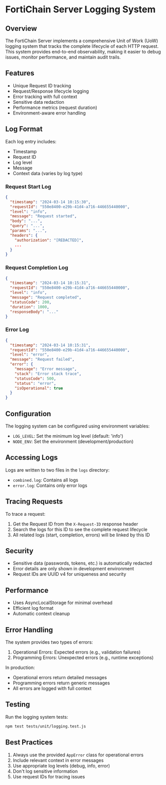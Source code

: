 # FortiChain Server Logging System

## Overview
The FortiChain Server implements a comprehensive Unit of Work (UoW) logging system that tracks the complete lifecycle of each HTTP request. This system provides end-to-end observability, making it easier to debug issues, monitor performance, and maintain audit trails.

## Features
- Unique Request ID tracking
- Request/Response lifecycle logging
- Error tracking with full context
- Sensitive data redaction
- Performance metrics (request duration)
- Environment-aware error handling

## Log Format
Each log entry includes:
- Timestamp
- Request ID
- Log level
- Message
- Context data (varies by log type)

### Request Start Log
```json
{
  "timestamp": "2024-03-14 10:15:30",
  "requestId": "550e8400-e29b-41d4-a716-446655440000",
  "level": "info",
  "message": "Request started",
  "body": "...",
  "query": "...",
  "params": "...",
  "headers": {
    "authorization": "[REDACTED]",
    ...
  }
}
```

### Request Completion Log
```json
{
  "timestamp": "2024-03-14 10:15:31",
  "requestId": "550e8400-e29b-41d4-a716-446655440000",
  "level": "info",
  "message": "Request completed",
  "statusCode": 200,
  "duration": 1000,
  "responseBody": "..."
}
```

### Error Log
```json
{
  "timestamp": "2024-03-14 10:15:31",
  "requestId": "550e8400-e29b-41d4-a716-446655440000",
  "level": "error",
  "message": "Request failed",
  "error": {
    "message": "Error message",
    "stack": "Error stack trace",
    "statusCode": 500,
    "status": "error",
    "isOperational": true
  }
}
```

## Configuration
The logging system can be configured using environment variables:

- `LOG_LEVEL`: Set the minimum log level (default: 'info')
- `NODE_ENV`: Set the environment (development/production)

## Accessing Logs
Logs are written to two files in the `logs` directory:
- `combined.log`: Contains all logs
- `error.log`: Contains only error logs

## Tracing Requests
To trace a request:
1. Get the Request ID from the `X-Request-ID` response header
2. Search the logs for this ID to see the complete request lifecycle
3. All related logs (start, completion, errors) will be linked by this ID

## Security
- Sensitive data (passwords, tokens, etc.) is automatically redacted
- Error details are only shown in development environment
- Request IDs are UUID v4 for uniqueness and security

## Performance
- Uses AsyncLocalStorage for minimal overhead
- Efficient log format
- Automatic context cleanup

## Error Handling
The system provides two types of errors:
1. Operational Errors: Expected errors (e.g., validation failures)
2. Programming Errors: Unexpected errors (e.g., runtime exceptions)

In production:
- Operational errors return detailed messages
- Programming errors return generic messages
- All errors are logged with full context

## Testing
Run the logging system tests:
```bash
npm test tests/unit/logging.test.js
```

## Best Practices
1. Always use the provided `AppError` class for operational errors
2. Include relevant context in error messages
3. Use appropriate log levels (debug, info, error)
4. Don't log sensitive information
5. Use request IDs for tracing issues 